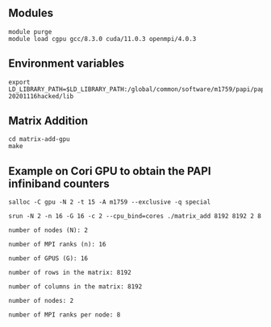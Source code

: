 ## Modules



```
module purge
module load cgpu gcc/8.3.0 cuda/11.0.3 openmpi/4.0.3
```

## Environment variables

```
export LD_LIBRARY_PATH=$LD_LIBRARY_PATH:/global/common/software/m1759/papi/papi-20201116hacked/lib
```

## Matrix Addition

```
cd matrix-add-gpu
make
```

## Example on Cori GPU to obtain the PAPI infiniband counters

```
salloc -C gpu -N 2 -t 15 -A m1759 --exclusive -q special

srun -N 2 -n 16 -G 16 -c 2 --cpu_bind=cores ./matrix_add 8192 8192 2 8

number of nodes (N): 2 

number of MPI ranks (n): 16

number of GPUS (G): 16

number of rows in the matrix: 8192

number of columns in the matrix: 8192

number of nodes: 2 

number of MPI ranks per node: 8
```

